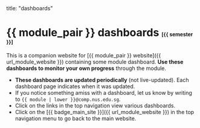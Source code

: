 <frontmatter>
  title: "dashboards"
</frontmatter>

<h1 class="display-3">{{ module_pair }} dashboards <small><small><small><small>[{{ semester }}]</small></small></small></small></h1>

<div class="lead">

This is a companion website for [{{ module_pair }} website]({{ url_module_website }}) containing some module dashboard. **Use these dashboards to monitor your own progress** through the module.
</div>

* **These dashboards are updated periodically** (not live-updated). Each dashboard page indicates when it was updated.
* If you notice something amiss with a dashboard, let us know by writing to `{{ module | lower }}@comp.nus.edu.sg`.
* Click on the links in the top navigation view various dashboards.
* Click on the [{{ badge_main_site }}]({{ url_module_website }}) in the top navigation menu to go back to the main website.
